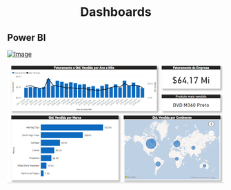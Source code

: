 # <p align="center">Dashboards</p>

## Power BI

[![Image](<img src="images/Imagem1.png" width="200">)](https://app.powerbi.com/view?r=eyJrIjoiMjY3YzU3MmQtMjVkMC00YzIzLTkzYzMtYWViMzgzZThiNmQ5IiwidCI6ImQ4NjQxYWFkLTljYjEtNDgwMy05M2Y1LWEzZjMxMzNmMTNkMSJ9)


[![Image](images/Imagem2.png)](https://app.powerbi.com/view?r=eyJrIjoiYjIwZWM3OTYtY2JlYS00NWY5LWI0YjgtZjY3MWU1MTNhNTlhIiwidCI6ImQ4NjQxYWFkLTljYjEtNDgwMy05M2Y1LWEzZjMxMzNmMTNkMSJ9)

